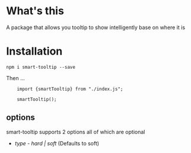 # What's this
A package that allows you tooltip to show intelligently base on where it is

# Installation

`npm i smart-tooltip --save`

Then ...

```
    import {smartTooltip} from "./index.js";

    smartTooltip();
```

## options
smart-tooltip supports 2 options all of which are optional
* *type* - _hard | soft_ (Defaults to soft)